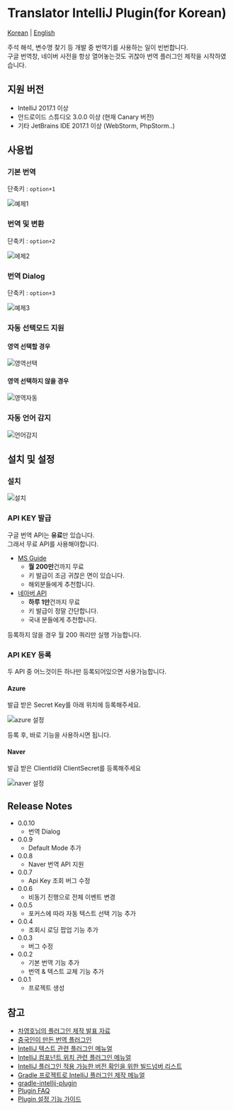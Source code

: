 # Translator IntelliJ Plugin(for Korean)

[Korean](./README.md) | [English](./README_EN.md)  

주석 해석, 변수명 찾기 등 개발 중 번역기를 사용하는 일이 빈번합니다.  
구글 번역창, 네이버 사전을 항상 열어놓는것도 귀찮아 번역 플러그인 제작을 시작하였습니다.

## 지원 버전

* IntelliJ 2017.1 이상
* 안드로이드 스튜디오 3.0.0 이상 (현재 Canary 버전)
* 기타 JetBrains IDE 2017.1 이상 (WebStorm, PhpStorm..)

## 사용법

### 기본 번역

단축키 : ```option+1```

![예제1](./images/번역.gif)

### 번역 및 변환

단축키 : ```option+2```

![에제2](./images/변경.gif)

### 번역 Dialog

단축키 : ```option+3```

![예제3](./images/dialog.gif)

### 자동 선택모드 지원

#### 영역 선택할 경우

![영역선택](./images/영역지정.gif)

#### 영역 선택하지 않을 경우

![영역자동](./images/영역자동.gif)


### 자동 언어 감지

![언어감지](./images/언어감지.gif)


## 설치 및 설정

### 설치

![설치](./images/설치.png)

### API KEY 발급

구글 번역 API는 **유료**만 있습니다.  
그래서 무료 API를 사용해야합니다.

* [MS Guide](http://docs.microsofttranslator.com/text-translate.html)
  * **월 200만**건까지 무료
  * 키 발급이 조금 귀찮은 면이 있습니다.
  * 해외분들에게 추천합니다.
* [네아버 API](http://blog.naver.com/PostView.nhn?blogId=killkimno&logNo=220647426967)
  * **하루 1만**건까지 무료
  * 키 발급이 정말 간단합니다.
  * 국내 분들에게 추천합니다.

등록하지 않을 경우 월 200 쿼리만 실행 가능합니다.

### API KEY 등록

두 API 중 어느것이든 하나만 등록되어있으면 사용가능합니다.

#### Azure  
발급 받은 Secret Key를 아래 위치에 등록해주세요.

![azure 설정](./images/azure설정.png)

등록 후, 바로 기능을 사용하시면 됩니다.

#### Naver  
발급 받은 ClientId와 ClientSecret를 등록해주세요

![naver 설정](./images/naver설정.png)

## Release Notes

* 0.0.10
  * 번역 Dialog
* 0.0.9
  * Default Mode 추가
* 0.0.8
  * Naver 번역 API 지원
* 0.0.7
  * Api Key 조회 버그 수정
* 0.0.6
  * 비동기 진행으로 전체 이벤트 변경
* 0.0.5
  * 포커스에 따라 자동 텍스트 선택 기능 추가
* 0.0.4
  * 조회시 로딩 팝업 기능 추가
* 0.0.3
  * 버그 수정
* 0.0.2
  * 기본 번역 기능 추가
  * 번역 & 텍스트 교체 기능 추가
* 0.0.1
  * 프로젝트 생성

## 참고

* [차영호님의 플러그인 제작 발표 자료](https://news.realm.io/kr/news/android-studio-plugin-development/)
* [중국인이 만든 번역 플러그인](https://github.com/YiiGuxing/TranslationPlugin)
* [IntelliJ 텍스트 관련 플러그인 메뉴얼](http://www.jetbrains.org/intellij/sdk/docs/tutorials/editor_basics/working_with_text.html)
* [IntelliJ 컴포넌트 위치 관련 플러그인 메뉴얼](http://www.jetbrains.org/intellij/sdk/docs/tutorials/editor_basics/coordinates_system.html)
* [IntelliJ 플러그인 적용 가능한 버전 확인을 위한 빌드넘버 리스트](https://www.jetbrains.com/intellij-repository/releases)
* [Gradle 프로젝트로 IntelliJ 플러그인 제작 메뉴얼](http://www.jetbrains.org/intellij/sdk/docs/tutorials/build_system/prerequisites.html)
* [gradle-intellij-plugin](https://github.com/JetBrains/gradle-intellij-plugin)
* [Plugin FAQ](http://www.jetbrains.org/intellij/sdk/docs/faq.html)
* [Plugin 설정 기능 가이드](http://corochann.com/intellij-plugin-development-introduction-applicationconfigurable-projectconfigurable-873.html)